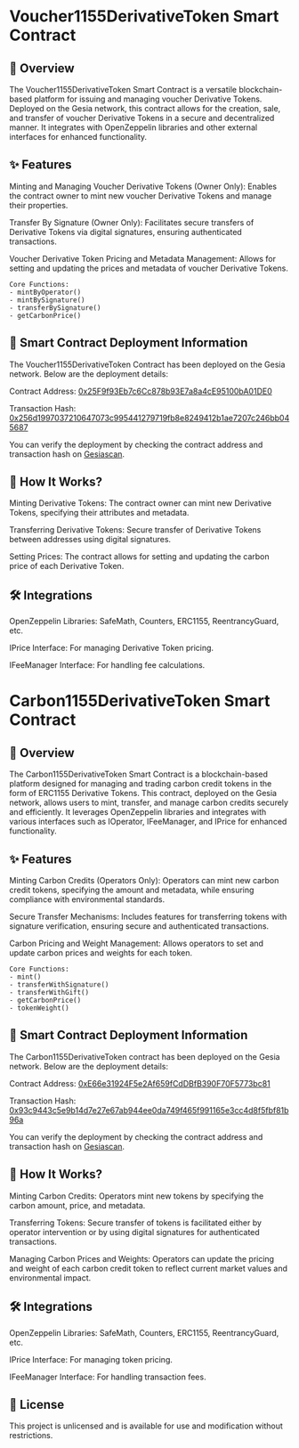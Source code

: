 # Voucher1155DerivativeToken Smart Contract

## 📖 Overview

The Voucher1155DerivativeToken Smart Contract is a versatile blockchain-based platform for issuing and managing voucher Derivative Tokens. Deployed on the Gesia network, this contract allows for the creation, sale, and transfer of voucher Derivative Tokens in a secure and decentralized manner. It integrates with OpenZeppelin libraries and other external interfaces for enhanced functionality.

## ✨ Features

Minting and Managing Voucher Derivative Tokens (Owner Only): Enables the contract owner to mint new voucher Derivative Tokens and manage their properties.

Transfer By Signature (Owner Only): Facilitates secure transfers of Derivative Tokens via digital signatures, ensuring authenticated transactions.

Voucher Derivative Token Pricing and Metadata Management: Allows for setting and updating the prices and metadata of voucher Derivative Tokens.

```
Core Functions:
- mintByOperator()
- mintBySignature()
- transferBySignature()
- getCarbonPrice()
```

## 🚀 Smart Contract Deployment Information

The Voucher1155DerivativeToken Contract has been deployed on the Gesia network. Below are the deployment details:

Contract Address: [0x25F9f93Eb7c6Cc878b93E7a8a4cE95100bA01DE0](https://explorer.gesia.io/address/0x25F9f93Eb7c6Cc878b93E7a8a4cE95100bA01DE0)

Transaction Hash: [0x256d1997037210647073c995441279719fb8e8249412b1ae7207c246bb045687](https://explorer.gesia.io/tx/0x256d1997037210647073c995441279719fb8e8249412b1ae7207c246bb045687)

You can verify the deployment by checking the contract address and transaction hash on [Gesiascan](https://explorer.gesia.io/).

## 📝 How It Works?

Minting Derivative Tokens: The contract owner can mint new Derivative Tokens, specifying their attributes and metadata.

Transferring Derivative Tokens: Secure transfer of Derivative Tokens between addresses using digital signatures.

Setting Prices: The contract allows for setting and updating the carbon price of each Derivative Token.

## 🛠️ Integrations

OpenZeppelin Libraries: SafeMath, Counters, ERC1155, ReentrancyGuard, etc.

IPrice Interface: For managing Derivative Token pricing.

IFeeManager Interface: For handling fee calculations.

# Carbon1155DerivativeToken Smart Contract

## 📖 Overview

The Carbon1155DerivativeToken Smart Contract is a blockchain-based platform designed for managing and trading carbon credit tokens in the form of ERC1155 Derivative Tokens. This contract, deployed on the Gesia network, allows users to mint, transfer, and manage carbon credits securely and efficiently. It leverages OpenZeppelin libraries and integrates with various interfaces such as IOperator, IFeeManager, and IPrice for enhanced functionality.

## ✨ Features

Minting Carbon Credits (Operators Only): Operators can mint new carbon credit tokens, specifying the amount and metadata, while ensuring compliance with environmental standards.

Secure Transfer Mechanisms: Includes features for transferring tokens with signature verification, ensuring secure and authenticated transactions.

Carbon Pricing and Weight Management: Allows operators to set and update carbon prices and weights for each token.

```
Core Functions:
- mint()
- transferWithSignature()
- transferWithGift()
- getCarbonPrice()
- tokenWeight()
```

## 🚀 Smart Contract Deployment Information

The Carbon1155DerivativeToken contract has been deployed on the Gesia network. Below are the deployment details:

Contract Address: [0xE66e31924F5e2Af659fCdDBfB390F70F5773bc81](https://explorer.gesia.io/address/0xE66e31924F5e2Af659fCdDBfB390F70F5773bc81)

Transaction Hash: [0x93c9443c5e9b14d7e27e67ab944ee0da749f465f991165e3cc4d8f5fbf81b96a](https://explorer.gesia.io/tx/0x93c9443c5e9b14d7e27e67ab944ee0da749f465f991165e3cc4d8f5fbf81b96a)

You can verify the deployment by checking the contract address and transaction hash on [Gesiascan](https://explorer.gesia.io/).

## 📝 How It Works?

Minting Carbon Credits: Operators mint new tokens by specifying the carbon amount, price, and metadata.

Transferring Tokens: Secure transfer of tokens is facilitated either by operator intervention or by using digital signatures for authenticated transactions.

Managing Carbon Prices and Weights: Operators can update the pricing and weight of each carbon credit token to reflect current market values and environmental impact.

## 🛠️ Integrations

OpenZeppelin Libraries: SafeMath, Counters, ERC1155, ReentrancyGuard, etc.

IPrice Interface: For managing token pricing.

IFeeManager Interface: For handling transaction fees.

## 📄 License

This project is unlicensed and is available for use and modification without restrictions.
